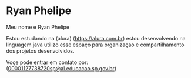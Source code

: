 # Ryan Phelipe

Meu nome e Ryan Phelipe 

Estou estudando na (alura) (https://alura.com.br) estou desenvolvendo na linguagem java utilizo esse espaço para organizaçao e compartilhamento dos projetos desenvolvidos.

Voçe pode entrar em contato por: (00001127738720sp@al.educacao.sp.gov.br)
